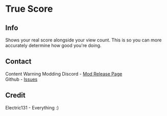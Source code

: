 # True Score
## Info
Shows your real score alongside your view count. This is so you can more accurately determine how good you're doing.

## Contact
Content Warning Modding Discord - [Mod Release Page](https://discord.com/channels/1224455971057958954/1227805281942114446)<br>
Github - [Issues](https://github.com/Electric131/CW-TrueScore/issues)

## Credit
Electric131 - Everything :)